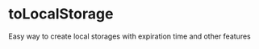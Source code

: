 toLocalStorage
==============

Easy way to create local storages with expiration time and other features
